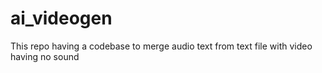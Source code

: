# ai_videogen
This repo having a codebase to merge audio text from text file with video having no sound
